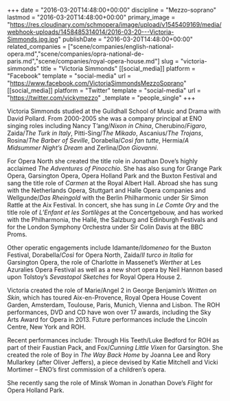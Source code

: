 +++
date = "2016-03-20T14:48:00+00:00"
discipline = "Mezzo-soprano"
lastmod = "2016-03-20T14:48:00+00:00"
primary_image = "https://res.cloudinary.com/schmopera/image/upload/v1545409169/media/webhook-uploads/1458485314014/2016-03-20---Victoria-Simmonds.jpg.jpg"
publishDate = "2016-03-20T14:48:00+00:00"
related_companies = ["scene/companies/english-national-opera.md","scene/companies/opra-national-de-paris.md","scene/companies/royal-opera-house.md"]
slug = "victoria-simmonds"
title = "Victoria Simmonds"
[[social_media]]
platform = "Facebook"
template = "social-media"
url = "https://www.facebook.com/VictoriaSimmondsMezzoSoprano"
[[social_media]]
platform = "Twitter"
template = "social-media"
url = "https://twitter.com/vickymezzo"
_template = "people_single"
+++

Victoria Simmonds studied at the Guildhall School of Music and Drama with David Pollard.  From 2000-2005 she was a company principal at ENO singing roles including Nancy T’ang/*Nixon in China*, Cherubino/*Figaro*, Zaida/*The Turk in Italy*, Pitti-Sing/*The Mikado*, Ascanius/*The Trojans*, Rosina/*The Barber of Seville*, Dorabella/*Così fan tutte*, Hermia/*A Midsummer Night’s Dream* and Zerlina/*Don Giovanni*.

For Opera North she created the title role in Jonathan Dove’s highly acclaimed *The Adventures of Pinocchio*.  She has also sung for Grange Park Opera, Garsington Opera, Opera Holland Park and the Buxton Festival and sang the title role of *Carmen* at the Royal Albert Hall.  Abroad she has sung with the Netherlands Opera, Stuttgart and Halle Opera companies and Wellgunde/*Das Rheingold* with the Berlin Philharmonic under Sir Simon Rattle at the Aix Festival.  In concert, she has sung in *Le Comte Ory* and the title role of *L’Enfant et les Sortilèges* at the Concertgebouw, and has worked with the Philharmonia, the Hallé, the Salzburg and Edinburgh Festivals and for the London Symphony Orchestra under Sir Colin Davis at the BBC Proms.

Other operatic engagements include Idamante/*Idomeneo* for the Buxton Festival, Dorabella/*Così* for Opera North, Zaida/*Il turco in Italia* for Garsington Opera, the role of Charlotte in Massenet’s *Werther* at Les Azuralies Opera Festival as well as a new short opera by Neil Hannon based upon Tolstoy’s *Sevastopol Sketches* for Royal Opera House 2.

Victoria created the role of Marie/Angel 2 in George Benjamin’s *Written on Skin*, which has toured Aix-en-Provence, Royal Opera House Covent Garden, Amsterdam, Toulouse, Paris, Munich, Vienna and Lisbon.  The ROH performances, DVD and CD have won over 17 awards, including the Sky Arts Award for Opera in 2013. Future performances include the Lincoln Centre, New York and ROH.

Recent performances include: Through His Teeth/Luke Bedford for ROH as part of their Faustian Pack, and Fox/*Cunning Little Vixen* for Garsington. She created the role of Boy in *The Way Back Home* by Joanna Lee and Rory Mullarkey (after Oliver Jeffers), a piece devised by Katie Mitchell and Vicki Mortimer – ENO’s first commission of a children’s opera.

She recently sang the role of Minsk Woman in Jonathan Dove’s *Flight* for Opera Holland Park.
